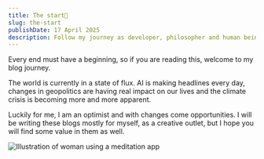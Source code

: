```yaml
---
title: The start👋
slug: the-start
publishDate: 17 April 2025
description: Follow my journey as developer, philosopher and human being.
---
```


Every end must have a beginning, so if you are reading this, welcome to my blog journey.

The world is currently in a state of flux. AI is making headlines every day, changes in geopolitics 
are having real impact on our lives and the climate crisis is becoming more and more apparent.

Luckily for me, I am an optimist and with changes come opportunities. I will be writing these blogs mostly
for myself, as a creative outlet, but I hope you will find some value in them as well.



![Illustration of woman using a meditation app](/mitchels-blog/assets/blog/2025-04-17-the-start/me-illustrated.webp)
